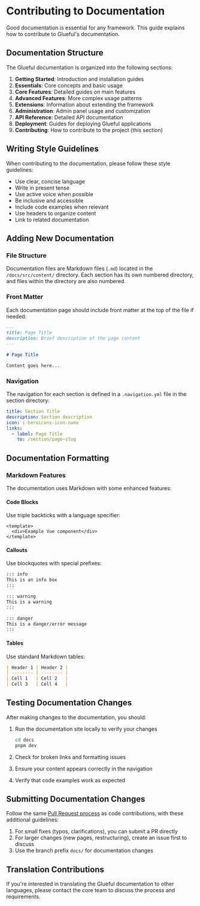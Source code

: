 # Contributing to Documentation

Good documentation is essential for any framework. This guide explains how to contribute to Glueful's documentation.

## Documentation Structure

The Glueful documentation is organized into the following sections:

1. **Getting Started**: Introduction and installation guides
2. **Essentials**: Core concepts and basic usage
3. **Core Features**: Detailed guides on main features
4. **Advanced Features**: More complex usage patterns
5. **Extensions**: Information about extending the framework
6. **Administration**: Admin panel usage and customization
7. **API Reference**: Detailed API documentation
8. **Deployment**: Guides for deploying Glueful applications
9. **Contributing**: How to contribute to the project (this section)

## Writing Style Guidelines

When contributing to the documentation, please follow these style guidelines:

- Use clear, concise language
- Write in present tense
- Use active voice when possible
- Be inclusive and accessible
- Include code examples when relevant
- Use headers to organize content
- Link to related documentation

## Adding New Documentation

### File Structure

Documentation files are Markdown files (`.md`) located in the `/docs/src/content/` directory. Each section has its own numbered directory, and files within the directory are also numbered.

### Front Matter

Each documentation page should include front matter at the top of the file if needed:

```md
---
title: Page Title
description: Brief description of the page content
---

# Page Title

Content goes here...
```

### Navigation

The navigation for each section is defined in a `.navigation.yml` file in the section directory:

```yaml
title: Section Title
description: Section description
icon: i-heroicons-icon-name
links:
  - label: Page Title
    to: /section/page-slug
```

## Documentation Formatting

### Markdown Features

The documentation uses Markdown with some enhanced features:

#### Code Blocks

Use triple backticks with a language specifier:

```vue
<template>
  <div>Example Vue component</div>
</template>
```

#### Callouts

Use blockquotes with special prefixes:

```md
::: info
This is an info box
:::

::: warning
This is a warning
:::

::: danger
This is a danger/error message
:::
```

#### Tables

Use standard Markdown tables:

```md
| Header 1 | Header 2 |
| -------- | -------- |
| Cell 1   | Cell 2   |
| Cell 3   | Cell 4   |
```

## Testing Documentation Changes

After making changes to the documentation, you should:

1. Run the documentation site locally to verify your changes

   ```bash
   cd docs
   pnpm dev
   ```

2. Check for broken links and formatting issues
3. Ensure your content appears correctly in the navigation
4. Verify that code examples work as expected

## Submitting Documentation Changes

Follow the same [Pull Request process](/contributing/pull-requests) as code contributions, with these additional guidelines:

1. For small fixes (typos, clarifications), you can submit a PR directly
2. For larger changes (new pages, restructuring), create an issue first to discuss
3. Use the branch prefix `docs/` for documentation changes

## Translation Contributions

If you're interested in translating the Glueful documentation to other languages, please contact the core team to discuss the process and requirements.
